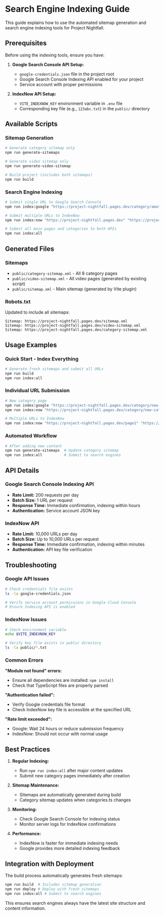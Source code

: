 # Search Engine Indexing Guide

This guide explains how to use the automated sitemap generation and search engine indexing tools for Project Nightfall.

## Prerequisites

Before using the indexing tools, ensure you have:

1. **Google Search Console API Setup:**
   - `google-credentials.json` file in the project root
   - Google Search Console Indexing API enabled for your project
   - Service account with proper permissions

2. **IndexNow API Setup:**
   - `VITE_INDEXNOW_KEY` environment variable in `.env` file
   - Corresponding key file (e.g., `123abc.txt`) in the `public/` directory

## Available Scripts

### Sitemap Generation

```bash
# Generate category sitemap only
npm run generate-sitemaps

# Generate video sitemap only  
npm run generate-video-sitemap

# Build project (includes both sitemaps)
npm run build
```

### Search Engine Indexing

```bash
# Submit single URL to Google Search Console
npm run index:google "https://project-nightfall.pages.dev/category/amateur"

# Submit multiple URLs to IndexNow
npm run index:now "https://project-nightfall.pages.dev" "https://project-nightfall.pages.dev/trending"

# Submit all main pages and categories to both APIs
npm run index:all
```

## Generated Files

### Sitemaps
- `public/category-sitemap.xml` - All 8 category pages
- `public/video-sitemap.xml` - All video pages (generated by existing script)
- `public/sitemap.xml` - Main sitemap (generated by Vite plugin)

### Robots.txt
Updated to include all sitemaps:
```
Sitemap: https://project-nightfall.pages.dev/sitemap.xml
Sitemap: https://project-nightfall.pages.dev/video-sitemap.xml
Sitemap: https://project-nightfall.pages.dev/category-sitemap.xml
```

## Usage Examples

### Quick Start - Index Everything
```bash
# Generate fresh sitemaps and submit all URLs
npm run build
npm run index:all
```

### Individual URL Submission
```bash
# New category page
npm run index:google "https://project-nightfall.pages.dev/category/new-category"
npm run index:now "https://project-nightfall.pages.dev/category/new-category"

# Multiple URLs to IndexNow
npm run index:now "https://project-nightfall.pages.dev/page1" "https://project-nightfall.pages.dev/page2"
```

### Automated Workflow
```bash
# After adding new content
npm run generate-sitemaps  # Update category sitemap
npm run index:all          # Submit to search engines
```

## API Details

### Google Search Console Indexing API
- **Rate Limit:** 200 requests per day
- **Batch Size:** 1 URL per request
- **Response Time:** Immediate confirmation, indexing within hours
- **Authentication:** Service account JSON key

### IndexNow API
- **Rate Limit:** 10,000 URLs per day
- **Batch Size:** Up to 10,000 URLs per request
- **Response Time:** Immediate confirmation, indexing within minutes
- **Authentication:** API key file verification

## Troubleshooting

### Google API Issues
```bash
# Check credentials file exists
ls -la google-credentials.json

# Verify service account permissions in Google Cloud Console
# Ensure Indexing API is enabled
```

### IndexNow Issues
```bash
# Check environment variable
echo $VITE_INDEXNOW_KEY

# Verify key file exists in public directory
ls -la public/*.txt
```

### Common Errors

**"Module not found" errors:**
- Ensure all dependencies are installed: `npm install`
- Check that TypeScript files are properly parsed

**"Authentication failed":**
- Verify Google credentials file format
- Check IndexNow key file is accessible at the specified URL

**"Rate limit exceeded":**
- Google: Wait 24 hours or reduce submission frequency
- IndexNow: Should not occur with normal usage

## Best Practices

1. **Regular Indexing:**
   - Run `npm run index:all` after major content updates
   - Submit new category pages immediately after creation

2. **Sitemap Maintenance:**
   - Sitemaps are automatically generated during build
   - Category sitemap updates when categories.ts changes

3. **Monitoring:**
   - Check Google Search Console for indexing status
   - Monitor server logs for IndexNow confirmations

4. **Performance:**
   - IndexNow is faster for immediate indexing needs
   - Google provides more detailed indexing feedback

## Integration with Deployment

The build process automatically generates fresh sitemaps:

```bash
npm run build  # Includes sitemap generation
npm run deploy # Deploy with fresh sitemaps
npm run index:all # Submit to search engines
```

This ensures search engines always have the latest site structure and content information.